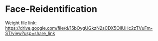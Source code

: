 # Face-Reidentification

Weight file link: https://drive.google.com/file/d/15bOygUGkzN2sCDX5OIIUHc2zTVuFm-ST/view?usp=share_link
